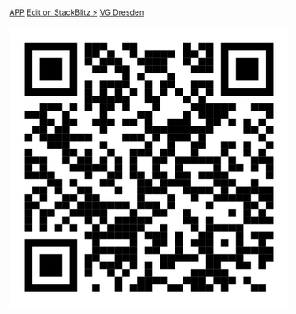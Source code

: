 [APP](https://vgdd.stackblitz.io/)
[Edit on StackBlitz ⚡️](https://stackblitz.com/edit/vgdd)
[VG Dresden](https://www.vg-dresden.de/)

<img src="./src/qrcode.svg">